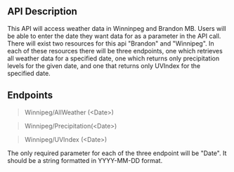 ## API Description

This API will access weather data in Winninpeg and Brandon MB. Users will be able to enter the date they want data for as a parameter in the API call. There will exist two resources for this api "Brandon" and "Winnipeg". In each of these resources there will be three endpoints, one which retrieves all weather data for a specified date, one which returns only precipitation levels for the given date, and one that returns only UVIndex for the specified date.

## Endpoints

> Winnipeg/AllWeather (<Date\>)

> Winnipeg/Precipitation(<Date\>)

> Winnipeg/UVIndex (<Date\>)

The only required parameter for each of the three endpoint will be "Date". It should be a string formatted in YYYY-MM-DD format.
